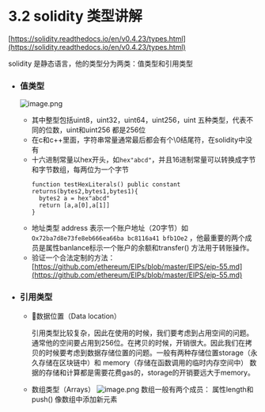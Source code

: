 # 3.2 solidity 类型讲解

[https://solidity.readthedocs.io/en/v0.4.23/types.html](https://solidity.readthedocs.io/en/v0.4.23/types.html)

solidity 是静态语言，他的类型分为两类：值类型和引用类型

* ### 值类型

  ![image.png](https://upload-images.jianshu.io/upload_images/7220971-f4c0b6b93b5797f1.png?imageMogr2/auto-orient/strip|imageView2/2/w/1240)

  * 其中整型包括uint8，uint32，uint64，uint256，uint 五种类型，代表不同的位数，uint和uint256 都是256位
  * 在c和c++里面，字符串常量通常最后都会有个\0结尾符，在solidity中没有
  * 十六进制常量以hex开头，如`hex"abcd"`，并且16进制常量可以转换成字节和字节数组，每两位为一个字节
    ```solidity
    function testHexLiterals() public constant returns(bytes2,bytes1,bytes1){
      bytes2 a = hex"abcd"
      return [a,a[0],a[1]]
    }
    ```
  * 地址类型 address 表示一个账户地址（20字节）如`Ox72ba7d8e73fe8eb666ea66ba bc8116a41 bfb1Oe2` ，他最重要的两个成员是属性banlance标示一个账户的余额和transfer\(\) 方法用于转账操作。
  * 验证一个合法定制的方法：[https://github.com/ethereum/EIPs/blob/master/EIPS/eip-55.md](https://github.com/ethereum/EIPs/blob/master/EIPS/eip-55.md)

* ### 引用类型

  * 数据位置（Data location）

    引用类型比较复杂，因此在使用的时候，我们要考虑到占用空间的问题。通常他的空间要占用到256位。在拷贝的时候，开销很大。因此我们在拷贝的时候要考虑到数据存储位置的问题。一般有两种存储位置storage（永久存储在区块链中）和 memory（存储在函数调用的临时内存空间中）
    数据的存储和计算都是需要花费gas的，storage的开销要远大于memory。
  * 数组类型（Arrays）
  ![image.png](https://upload-images.jianshu.io/upload_images/7220971-20a1c9a7a1f475ca.png?imageMogr2/auto-orient/strip%7CimageView2/2/w/1240)
    数组一般有两个成员： 属性length和push() 像数组中添加新元素
  




